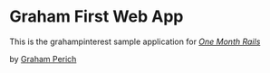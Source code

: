 # Graham First Web App

This is the grahampinterest sample application for
[*One Month Rails*](http://onemonthrails.com)

by [Graham Perich](perich.co)